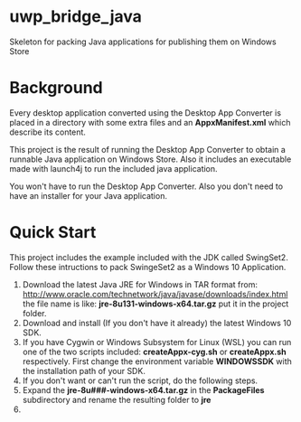 # uwp_bridge_java
Skeleton for packing Java applications for publishing them on Windows Store

# Background

Every desktop application converted using the Desktop App Converter is placed in a directory with some extra files and an **AppxManifest.xml** which describe its content.

This project is the result of running the Desktop App Converter to obtain a runnable Java application on Windows Store. Also it includes an executable made with launch4j to run the included java application. 

You won't have to run the Desktop App Converter. Also you don't need to have an installer for your Java application.

# Quick Start

This project includes the example included with the JDK called SwingSet2. Follow these intructions to pack SwingeSet2 as a Windows 10 Application.

1. Download the latest Java JRE for Windows in TAR format from: http://www.oracle.com/technetwork/java/javase/downloads/index.html the file name is like: **jre-8u131-windows-x64.tar.gz** put it in the project folder.
2. Download and install (If you don't have it already) the latest Windows 10 SDK.
3. If you have Cygwin or Windows Subsystem for Linux (WSL) you can run one of the two scripts included: **createAppx-cyg.sh** or **createAppx.sh** respectively. First change the environment variable **WINDOWSSDK** with the installation path of your SDK.
4. If you don't want or can't run the script, do the following steps.
5. Expand the **jre-8u###-windows-x64.tar.gz** in the **PackageFiles** subdirectory and rename the resulting folder to **jre**
6. 
